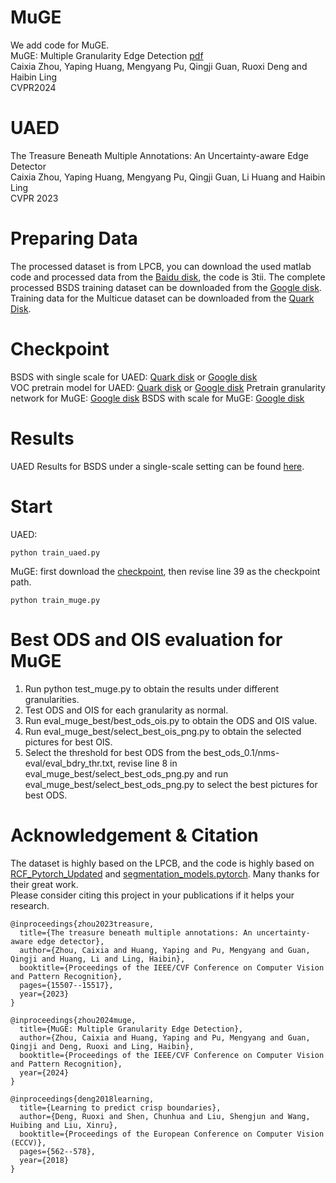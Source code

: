 # MuGE
We add code for MuGE.  
MuGE: Multiple Granularity Edge Detection [pdf](https://www3.cs.stonybrook.edu/~hling/publication-selected.htm)  
Caixia Zhou, Yaping Huang, Mengyang Pu, Qingji Guan, Ruoxi Deng and Haibin Ling  
CVPR2024

# UAED
The Treasure Beneath Multiple Annotations: An Uncertainty-aware Edge Detector  
Caixia Zhou, Yaping Huang, Mengyang Pu, Qingji Guan, Li Huang and Haibin Ling  
CVPR 2023

# Preparing Data
The processed dataset is from LPCB, you can download the used matlab code and processed data from the [Baidu disk](https://pan.baidu.com/s/1F2nAYKsmNxTCI6dmAOGQqg), the code is 3tii.
The complete processed BSDS training dataset can be downloaded from the [Google disk](https://drive.google.com/file/d/1iB2aUKTjDK0URbvUXbXBKBYAROftRKwX/view?usp=sharing).
Training data for the Multicue dataset can be downloaded from the [Quark Disk](https://pan.quark.cn/s/d87cad9abe2e).

# Checkpoint 
BSDS with single scale for UAED: [Quark disk](https://pan.quark.cn/s/9e65e82b3d40) or  [Google disk](https://drive.google.com/file/d/1nv2_TZRyiQh5oU9TnGMzu313OrspD2l5/view?usp=sharing)  
VOC pretrain model for UAED: [Quark disk](https://pan.quark.cn/s/7bfb4fd56242) or [Google disk](https://drive.google.com/file/d/1cfmErOAUgbvMH_MMFsxhc7f_qxxoy01x/view?usp=sharing) 
Pretrain granularity network for MuGE:  [Google disk](https://drive.google.com/file/d/1DBLZvPwI-Z6N70pG8y3-TKWmlUdRjulR/view?usp=drive_link) 
BSDS with scale for MuGE: [Google disk](https://drive.google.com/file/d/15NucsEeHAFwo5O2s11pMR1BikoUtiuUX/view?usp=sharing)  

# Results
UAED Results for BSDS under a single-scale setting can be found [here](https://pan.quark.cn/s/840cd0690997).
# Start
UAED:  
```
python train_uaed.py
```
MuGE:
first download the [checkpoint](https://drive.google.com/file/d/1DBLZvPwI-Z6N70pG8y3-TKWmlUdRjulR/view?usp=drive_link), then revise line 39 as the checkpoint path.  
```
python train_muge.py
```
# Best ODS and OIS evaluation for MuGE
1. Run python test_muge.py to obtain the results under different granularities. 
2. Test ODS and OIS for each granularity as normal. 
3. Run eval_muge_best/best_ods_ois.py to obtain the ODS and OIS value. 
4. Run eval_muge_best/select_best_ois_png.py to obtain the selected pictures for best OIS. 
5. Select the threshold for best ODS from the best_ods_0.1/nms-eval/eval_bdry_thr.txt, revise line 8 in eval_muge_best/select_best_ods_png.py and run eval_muge_best/select_best_ods_png.py to select the best pictures for best ODS. 
# Acknowledgement & Citation
The dataset is highly based on the LPCB, and the code is highly based on [RCF_Pytorch_Updated](https://github.com/balajiselvaraj1601/RCF_Pytorch_Updated) and [
segmentation_models.pytorch](https://github.com/qubvel/segmentation_models.pytorch). Many thanks for their great work.  
Please consider citing this project in your publications if it helps your research.
```
@inproceedings{zhou2023treasure,
  title={The treasure beneath multiple annotations: An uncertainty-aware edge detector},
  author={Zhou, Caixia and Huang, Yaping and Pu, Mengyang and Guan, Qingji and Huang, Li and Ling, Haibin},
  booktitle={Proceedings of the IEEE/CVF Conference on Computer Vision and Pattern Recognition},
  pages={15507--15517},
  year={2023}
}
```
```
@inproceedings{zhou2024muge,
  title={MuGE: Multiple Granularity Edge Detection},
  author={Zhou, Caixia and Huang, Yaping and Pu, Mengyang and Guan, Qingji and Deng, Ruoxi and Ling, Haibin},
  booktitle={Proceedings of the IEEE/CVF Conference on Computer Vision and Pattern Recognition},
  year={2024}
}
```
```
@inproceedings{deng2018learning,
  title={Learning to predict crisp boundaries},
  author={Deng, Ruoxi and Shen, Chunhua and Liu, Shengjun and Wang, Huibing and Liu, Xinru},
  booktitle={Proceedings of the European Conference on Computer Vision (ECCV)},
  pages={562--578},
  year={2018}
}
```

